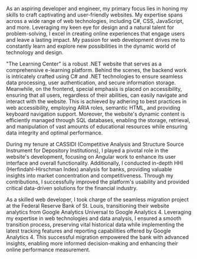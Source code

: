 As an aspiring developer and engineer, my primary focus lies in honing my skills to craft captivating and user-friendly websites. My expertise spans across a wide range of web technologies, including C#, CSS, JavaScript, and more. Leveraging my keen eye for design and a natural talent for problem-solving, I excel in creating online experiences that engage users and leave a lasting impact. My passion for web development drives me to constantly learn and explore new possibilities in the dynamic world of technology and design.



"The Learning Center" is a robust .NET website that serves as a comprehensive e-learning platform. Behind the scenes, the backend work is intricately crafted using C# and .NET technologies to ensure seamless data processing, user authentication, and secure information storage. Meanwhile, on the frontend, special emphasis is placed on accessibility, ensuring that all users, regardless of their abilities, can easily navigate and interact with the website. This is achieved by adhering to best practices in web accessibility, employing ARIA roles, semantic HTML, and providing keyboard navigation support. Moreover, the website's dynamic content is efficiently managed through SQL databases, enabling the storage, retrieval, and manipulation of vast amounts of educational resources while ensuring data integrity and optimal performance.



During my tenure at CASSIDI (Competitive Analysis and Structure Source Instrument for Depository Institutions), I played a pivotal role in the website's development, focusing on Angular work to enhance its user interface and overall functionality. Additionally, I conducted in-depth HHI (Herfindahl-Hirschman Index) analysis for banks, providing valuable insights into market concentration and competitiveness. Through my contributions, I successfully improved the platform's usability and provided critical data-driven solutions for the financial industry.


As a skilled web developer, I took charge of the seamless migration project at the Federal Reserve Bank of St. Louis, transitioning their website analytics from Google Analytics Universal to Google Analytics 4. Leveraging my expertise in web technologies and data analysis, I ensured a smooth transition process, preserving vital historical data while implementing the latest tracking features and reporting capabilities offered by Google Analytics 4. This successful migration empowered the bank with advanced insights, enabling more informed decision-making and enhancing their online performance measurement.
